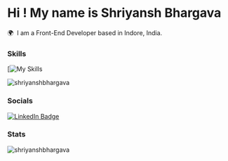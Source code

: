 Hi ! My name is Shriyansh Bhargava [](https://user-images.githubusercontent.com/18350557/176309783-0785949b-9127-417c-8b55-ab5a4333674e.gif)
========================================================================================================================================

🌍  I am a Front-End Developer based in Indore, India.
<br/>

### Skills

[![My Skills](https://skillicons.dev/icons?i=javascript,react,nextjs,bootstrap,tailwind,firebase,html,css,git,github,postman,figma,mongodb,nodejs)
<br/>

<p align="left"> <img src="https://komarev.com/ghpvc/?username=shriyanshbhargava&label=Profile%20views&color=0e75b6&style=flat" alt="shriyanshbhargava" /> </p>

### Socials

<div id="badges">
  <a href="https://www.linkedin.com/in/shriyanshbhargava/">
    <img src="https://img.shields.io/badge/LinkedIn-blue?style=for-the-badge&logo=linkedin&logoColor=white" alt="LinkedIn Badge"/>
  </a>
</div>

### Stats
<span><img align="left" src="https://github-readme-stats.vercel.app/api/top-langs?username=shriyanshbhargava&show_icons=true&locale=en&layout=compact" alt="shriyanshbhargava" /></span>


